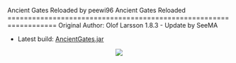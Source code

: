 <p align="center">
</p>
Ancient Gates Reloaded by peewi96 
Ancient Gates Reloaded
==================================================================
Original Author: Olof Larsson
1.8.3 - Update by SeeMA

- Latest build: <a href="http://www.file-upload.net/download-10408375/AncientGates.jar.html">AncientGates.jar</a>

<p align="center">
<img src="http://api.mcstats.org/signature/AncientGates.png" />
</p>

